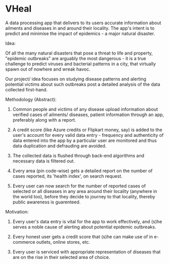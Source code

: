 # VHeal

A data processing app that delivers to its users accurate information about ailments and diseases in and around their locality. The app's intent is to predict and minimise the impact of epidemics - a major natural disaster.

Idea:

Of all the many natural disasters that pose a threat to life and property, "epidemic outbreaks" are arguably the most dangerous - it is a true challenge to predict viruses and bacterial patterns in a city, that virtually spawn out of nowhere and wreak havoc.

Our project/ idea focuses on studying disease patterns and alerting potential victims about such outbreaks post a detailed analysis of the data collected first-hand.

Methodology (Abstract):

1. Common people and victims of any disease upload information about verified cases of ailments/ diseases, patient information through an app, preferably along with a report.

2. A credit score (like Azure credits or Flipkart money, say) is added to the user's account for every valid data entry - frequency and authenticity of data entered into the app by a particular user are monitored and thus data duplication and defrauding are avoided.

3. The collected data is flushed through back-end algorithms and necessary data is filtered out.

4. Every area (pin code-wise) gets a detailed report on the number of cases reported, its 'health index', on search request.

5. Every user can now search for the number of reported cases of selected or all diseases in any area around their locality (anywhere in the world too), before they decide to journey to that locality, thereby public awareness is guarenteed.

Motivation:

1. Every user's data entry is vital for the app to work effectively, and (s)he serves a noble cause of alerting about potential epidemic outbreaks.

2. Every honest user gets a credit score that (s)he can make use of in e-commerce outlets, online stores, etc.

3. Every user is serviced with appropriate representation of diseases that are on the rise in their selected area of choice.
